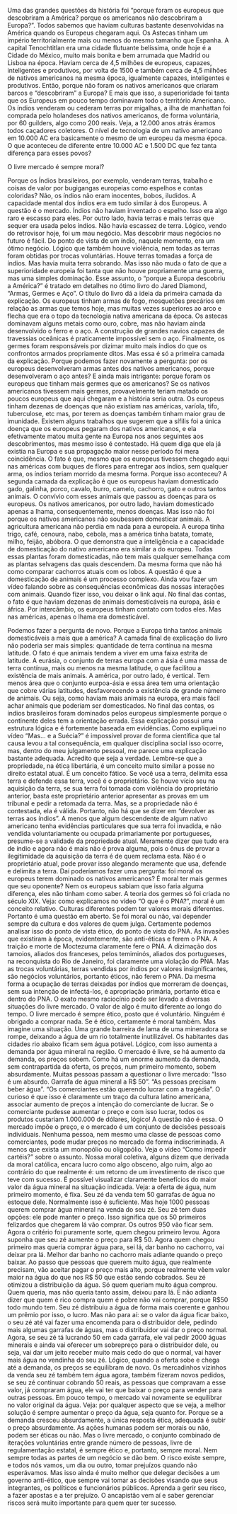 ﻿Uma das grandes questões da história foi “porque foram os europeus que descobriram a América? porque os americanos não descobriram a Europa?”. Todos sabemos que haviam culturas bastante desenvolvidas na América quando os Europeus chegaram aqui. 
Os Astecas tinham um império territorialmente mais ou menos do mesmo tamanho que Espanha. A capital Tenochtitlan era uma cidade flutuante belíssima, onde hoje é a Cidade do México, muito mais bonita e bem arrumada que Madrid ou Lisboa na época. 
Haviam cerca de 4,5 milhões de europeus, capazes, inteligentes e produtivos, por volta de 1500 e também cerca de 4,5 milhões de nativos americanos na mesma época, igualmente capazes, inteligentes e produtivos. Então, porque não foram os nativos americanos que criaram barcos e “descobriram” a Europa?
E mais que isso, a superioridade foi tanta que os Europeus em pouco tempo dominavam todo o território Americano. Os índios venderam ou cederam terras por migalhas, a ilha de manhattan foi comprada pelo holandeses dos nativos americanos, de forma voluntária, por 60 guilders, algo como 200 reais.
Veja, a 12.000 anos atrás éramos todos caçadores coletores. O nível de tecnologia de um nativo americano em 10.000 AC era basicamente o mesmo de um europeu da mesma época. O que aconteceu de diferente entre 10.000 AC e 1.500 DC que fez tanta diferença para esses povos?

O livre mercado é sempre moral?

Porque os Índios brasileiros, por exemplo, venderam terras, trabalho e coisas de valor por bugigangas europeias como espelhos e contas coloridas? 
Não, os índios não eram inocentes, bobos, iludidos. A capacidade mental dos índios era em tudo similar à dos Europeus.
A questão é o mercado. Índios não haviam inventado o espelho. Isso era algo raro e escasso para eles. Por outro lado, havia terras e mais terras que sequer era usada pelos índios. Não havia escassez de terra. 
Lógico, vendo do retrovisor hoje, foi um mau negócio. Mas descobrir maus negócios no futuro é fácil. Do ponto de vista de um índio, naquele momento, era um ótimo negócio.
Lógico que também houve violência, nem todas as terras foram obtidas por trocas voluntárias. Houve terras tomadas a força de índios. Mas havia muita terra sobrando. 
Mas isso não muda o fato de que a superioridade europeia foi tanta que não houve propriamente uma guerra, mas uma simples dominação. 
Esse assunto, o “porque a Europa descobriu a América?” é tratado em detalhes no ótimo livro do Jared Diamond, “Armas, Germes e Aço”. O título do livro dá a ideia da primeira camada da explicação.
Os europeus tinham armas de fogo, mosquetões precários em relação as armas que temos hoje, mas muitas vezes superiores ao arco e flecha que era o topo da tecnologia nativa americana da época. 
Os astecas dominavam alguns metais como ouro, cobre, mas não haviam ainda desenvolvido o ferro e o aço. A construção de grandes navios capazes de travessias oceânicas é praticamente impossível sem o aço.
Finalmente, os germes foram responsáveis por dizimar muito mais índios do que os confrontos armados propriamente ditos.
Mas essa é só a primeira camada da explicação. Porque podemos fazer novamente a pergunta: por os europeus desenvolveram armas antes dos nativos americanos, porque desenvolveram o aço antes? E ainda mais intrigante: porque foram os europeus que tinham mais germes que os americanos? Se os nativos americanos tivessem mais germes, provavelmente teriam matado os poucos europeus que aqui chegaram e a história seria outra.
Os europeus tinham dezenas de doenças que não existiam nas américas, varíola, tifo, tuberculose, etc mas, por terem as doenças também tinham maior grau de imunidade. Existem alguns trabalhos que sugerem que a sífilis foi a única doença que os europeus pegaram dos nativos americanos, e ela efetivamente matou muita gente na Europa nos anos seguintes aos descobrimentos, mas mesmo isso é contestado. Há quem diga que ela já existia na Europa e sua propagação maior nesse período foi mera coincidência.
O fato é que, mesmo que os europeus tivessem chegado aqui nas américas com buques de flores para entregar aos índios, sem qualquer arma, os índios teriam morrido da mesma forma.
Porque isso aconteceu? A segunda camada da explicação é que os europeus haviam domesticado gado, galinha, porco, cavalo, burro, camelo, cachorro, gato e outros tantos animais. O convívio com esses animais que passou as doenças para os europeus. Os nativos americanos, por outro lado, haviam domesticado apenas a lhama, consequentemente, menos doenças.
Mas isso não foi porque os nativos americanos não soubessem domesticar animais. A agricultura americana não perdia em nada para a europeia. A europa tinha trigo, café, cenoura, nabo, cebola, mas a américa tinha batata, tomate, milho, feijão, abóbora. O que demonstra que a inteligência e a capacidade de domesticação do nativo americano era similar a do europeu. 
Todas essas plantas foram domesticadas, não tem mais qualquer semelhança com as plantas selvagens das quais descendem. Da mesma forma que não há como comparar cachorros atuais com os lobos.
A questão é que a domesticação de animais é um processo complexo. Ainda vou fazer um vídeo falando sobre as consequências econômicas das nossas interações com animais. Quando fizer isso, vou deixar o link aqui.
No final das contas, o fato é que haviam dezenas de animais domesticáveis na europa, ásia e áfrica. Por intercâmbio, os europeus tinham contato com todos eles. Mas nas américas, apenas o lhama era domesticável.

Podemos fazer a pergunta de novo. Porque a Europa tinha tantos animais domesticáveis a mais que a américa? A camada final de explicação do livro não poderia ser mais simples: quantidade de terra contínua na mesma latitude. 
O fato é que animais tendem a viver em uma faixa estrita de latitude. A eurásia, o conjunto de terras europa com a ásia é uma massa de terra contínua, mais ou menos na mesma latitude, o que facilitou a existência de mais animais. A américa, por outro lado, é vertical. 
Tem menos área que o conjunto eurpoa-ásia e essa área tem uma orientação que cobre várias latitudes, desfavorecendo a existência de grande número de animais.
Ou seja, como haviam mais animais na europa, era mais fácil achar animais que poderiam ser domesticados. No final das contas, os índios brasileiros foram dominados pelos europeus simplesmente porque o continente deles tem a orientação errada.
Essa explicação possui uma estrutura lógica e é fortemente baseada em evidências. Como expliquei no vídeo “Mas... e a Suécia?” é impossível provar de forma científica que tal causa levou a tal consequência, em qualquer disciplina social isso ocorre, mas, dentro do meu julgamento pessoal, me parece uma explicação bastante adequada. Acredito que seja a verdade.
Lembre-se que a propriedade, na ética libertária, é um conceito muito similar a posse no direito estatal atual. É um conceito fático. Se você usa a terra, delimita essa terra e defende essa terra, você é o proprietário.
Se houve vício seu na aquisição da terra, se sua terra foi tomada com violência do proprietário anterior, basta este proprietário anterior apresentar as provas em um tribunal e pedir a retomada da terra. 
Mas, se a propriedade não é contestada, ela é válida. Portanto, não há que se dizer em “devolver as terras aos índios”. A menos que algum descendente de algum nativo americano tenha evidências particulares que sua terra foi invadida, e não vendida voluntariamente ou ocupada primariamente por portugueses, presume-se a validade da propriedade atual. 
Meramente dizer que tudo era de índio e agora não é mais não é prova alguma, pois o ônus de provar a ilegitimidade da aquisição da terra é de quem reclama esta. Não é o proprietário atual, pode provar isso alegando meramente que usa, defende e delimita a terra.
Daí poderíamos fazer uma pergunta: foi moral os europeus terem dominado os nativos americanos? É moral ter mais germes que seu oponente? Nem os europeus sabiam que isso faria alguma diferença, eles não tinham como saber. A teoria dos germes só foi criada no século XIX.
Veja: como explicamos no vídeo “O que é o PNA?”, moral é um conceito relativo. Culturas diferentes podem ter valores morais diferentes. Portanto é uma questão em aberto. Se foi moral ou não, vai depender sempre da cultura e dos valores de quem julga.
Certamente podemos analisar isso do ponto de vista ético, do ponto de vista do PNA. As invasões que existiram à época, evidentemente, são anti-éticas e ferem o PNA. A traição e morte de Moctezuma claramente fere o PNA. A dizimação dos tamoios, aliados dos franceses, pelos temiminós, aliados dos portugueses, na reconquista do Rio de Janeiro, foi claramente uma violação do PNA.
Mas as trocas voluntárias, terras vendidas por índios por valores insignificantes, são negócios voluntários, portanto éticos, não ferem o PNA. Da mesma forma a ocupação de terras deixadas por índios que morreram de doenças, sem sua intenção de infectá-los, é apropriação primária, portanto ética e dentro do PNA.
O exato mesmo raciocínio pode ser levado a diversas situações do livre mercado. O valor de algo é muito diferente ao longo do tempo. O livre mercado é sempre ético, posto que é voluntário. Ninguém é obrigado a comprar nada. Se é ético, certamente é moral também.
Mas imagine uma situação. Uma grande barreira de lama de uma mineradora se rompe, deixando a água de um rio totalmente inutilizável. Os habitantes das cidades rio abaixo ficam sem água potável.
Lógico, com isso aumenta a demanda por água mineral na região. O mercado é livre, se há aumento da demanda, os preços sobem. Como há um enorme aumento da demanda, sem contrapartida da oferta, os preços, num primeiro momento, sobem absurdamente. 
Muitas pessoas passam a questionar o livre mercado: “Isso é um absurdo. Garrafa de água mineral a R$ 50”. “As pessoas precisam beber água”. “Os comerciantes estão querendo lucrar com a tragédia”.
O curioso é que isso é claramente um traço da cultura latino americana, associar aumento de preços a intenção do comerciante de lucrar. Se o comerciante pudesse aumentar o preço e com isso lucrar, todos os produtos custariam 1.000.000 de dólares, lógico! A questão não é essa. O mercado impõe o preço, e o mercado é um conjunto de decisões pessoais individuais. 
Nenhuma pessoa, nem mesmo uma classe de pessoas como comerciantes, pode mudar preços no mercado de forma indiscriminada. A menos que exista um monopólio ou oligopólio. Veja o vídeo “Como impedir cartéis?” sobre o assunto.
Nossa moral coletiva, alguns dizem que derivada da moral católica, encara lucro como algo obsceno, algo ruim, algo ao contrário do que realmente é: um retorno de um investimento de risco que teve com sucesso.
É possível visualizar claramente benefícios do maior valor da água mineral na situação indicada. Veja: a oferta de água, num primeiro momento, é fixa. Seu zé da venda tem 50 garrafas de água no estoque dele. Normalmente isso é suficiente. Mas hoje 1000 pessoas querem comprar água mineral na venda do seu zé.
Seu zé tem duas opções: ele pode manter o preço. Isso significa que os 50 primeiros felizardos que chegarem lá vão comprar. Os outros 950 vão ficar sem. Agora o critério foi puramente sorte, quem chegou primeiro levou.
Agora suponha que seu zé aumente o preço para R$ 50. Agora quem chegou primeiro mas queria comprar água para, sei lá, dar banho no cachorro, vai deixar pra lá. Melhor dar banho no cachorro mais adiante quando o preço baixar. 
Ao passo que pessoas que querem muito água, que realmente precisam, vão aceitar pagar o preço mais alto, porque realmente vêem valor maior na água do que nos R$ 50 que estão sendo cobrados. 
Seu zé otimizou a distribuição da água. Só quem queriam muito água comprou. Quem queria, mas não queria tanto assim, deixou para lá. E não adianta dizer que quem é rico compra quem é pobre não vai comprar, porque R$50 todo mundo tem. 
Seu zé distribuiu a água de forma mais coerente e ganhou um prêmio por isso, o lucro.
Mas não para aí: se o valor da água ficar baixo, o seu zé até vai fazer uma encomenda para o distribuidor dele, pedindo mais algumas garrafas de águas, mas o distribuidor vai dar o preço normal. 
Agora, se seu zé tá lucrando 50 em cada garrafa, ele vai pedir 2000 águas minerais e ainda vai oferecer um sobrepreço para o distribuidor dele, ou seja, vai dar um jeito receber muito mais cedo do que o normal, vai haver mais água no vendinha do seu zé.
Lógico, quando a oferta sobe e chega até a demanda, os preços se equilibram de novo. Os mercadinhos vizinhos da venda seu zé também tem água agora, também fizeram novos pedidos, se seu zé continuar cobrando 50 reais, as pessoas que compravam a esse valor, já compraram água, ele vai ter que baixar o preço para vender para outras pessoas.
Em pouco tempo, o mercado vai novamente se equilibrar no valor original da água.
Veja: por qualquer aspecto que se veja, a melhor solução é sempre aumentar o preço da água, seja quanto for. Porque se a demanda cresceu absurdamente, a única resposta ética, adequada é subir o preço absurdamente.
As ações humanas podem ser morais ou não, podem ser éticas ou não. Mas o livre mercado, o conjunto combinado de iterações voluntárias entre grande número de pessoas, livre de regulamentação estatal, é sempre ético e, portanto, sempre moral.
Nem sempre todas as partes de um negócio se dão bem. O risco existe sempre, e todos nós vamos, um dia ou outro, tomar prejuízos quando não esperávamos. 
Mas isso ainda é muito melhor que delegar decisões a um governo anti-ético, que sempre vai tomar as decisões visando que seus integrantes, os políticos e funcionários públicos.
Aprenda a gerir seu risco, a fazer apostas e a ter prejuízo. O ancapistão vem aí e saber gerenciar riscos será muito importante para quem quer ter sucesso.


